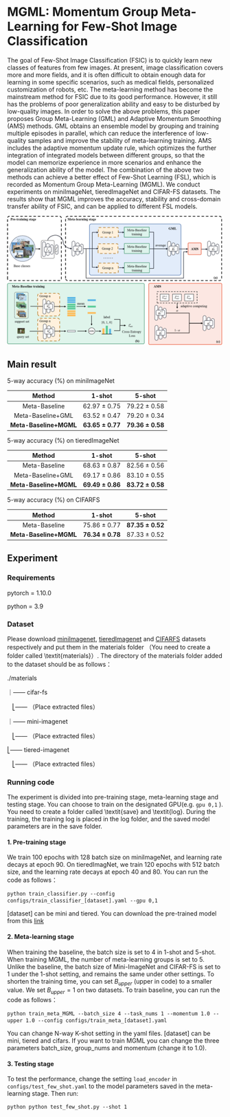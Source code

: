 # MGML: Momentum Group Meta-Learning for Few-Shot Image Classification

The goal of Few-Shot Image Classification (FSIC) is to quickly learn new classes of features from few images. At present, image classification covers more and more fields, and it is often difficult to obtain enough data for learning in some specific scenarios, such as medical fields, personalized customization of robots, etc. The meta-learning method has become the mainstream method for FSIC due to its good performance. However, it still has the problems of poor generalization ability and easy to be disturbed by low-quality images. In order to solve the above problems, this paper proposes Group Meta-Learning (GML) and Adaptive Momentum Smoothing (AMS) methods. GML obtains an ensemble model by grouping and training multiple episodes in parallel, which can reduce the interference of low-quality samples and improve the stability of meta-learning training. AMS includes the adaptive momentum update rule, which optimizes the further integration of integrated models between different groups, so that the model can memorize experience in more scenarios and enhance the generalization ability of the model. The combination of the above two methods can achieve a better effect of Few-Shot Learning (FSL), which is recorded as Momentum Group Meta-Learning (MGML). We conduct experiments on miniImageNet, tieredImageNet and CIFAR-FS datasets. The results show that MGML improves the accuracy, stability and cross-domain transfer ability of FSIC, and can be applied to different FSL models.

![main_pic_2](./main_pic_2.png)



## Main result

5-way accuracy (%) on miniImageNet

|         Method         |        1-shot        |        5-shot        |
| :--------------------: | :------------------: | :------------------: |
|     Meta-Baseline      |  62.97  $\pm$ 0.75   |   79.22 $\pm$ 0.58   |
|   Meta-Baseline+GML    |   63.52 $\pm$ 0.47   |   79.20 $\pm$ 0.34   |
| **Meta-Baseline+MGML** | **63.65 $\pm$ 0.77** | **79.36 $\pm$ 0.58** |

5-way accuracy (%) on tieredImageNet

|         Method         |        1-shot        |        5-shot        |
| :--------------------: | :------------------: | :------------------: |
|     Meta-Baseline      |  68.63  $\pm$ 0.87   |   82.56 $\pm$ 0.56   |
|   Meta-Baseline+GML    |   69.17 $\pm$ 0.86   |   83.10 $\pm$ 0.55   |
| **Meta-Baseline+MGML** | **69.49 $\pm$ 0.86** | **83.72 $\pm$ 0.58** |

5-way accuracy (%) on CIFARFS

|         Method         |         1-shot         |         5-shot         |
| :--------------------: | :--------------------: | :--------------------: |
|     Meta-Baseline      |   75.86 ${\pm}$ 0.77   | **87.35 ${\pm}$ 0.52** |
| **Meta-Baseline+MGML** | **76.34 ${\pm}$ 0.78** |   87.33 ${\pm}$ 0.52   |

## Experiment

### Requirements

 pytorch = 1.10.0

python = 3.9

### Dataset

Please download [miniImagenet](https://drive.google.com/file/d/1fJAK5WZTjerW7EWHHQAR9pRJVNg1T1Y7/view),   [tieredImagenet](https://drive.google.com/file/d/1nVGCTd9ttULRXFezh4xILQ9lUkg0WZCG/view) and [CIFARFS](https://drive.google.com/file/d/1GjGMI0q3bgcpcB_CjI40fX54WgLPuTpS/view) datasets respectively and put them in the materials folder （You need to create a folder called \textit{materials}）. The directory of the materials folder added to the dataset should be as follows：

./materials

｜—— cifar-fs

​ ​ ​   		⎣—— （Place extracted files）

｜—— mini-imagenet

​ ​ ​ 	   	⎣—— （Place extracted files）

⎣—— tiered-imagenet

​ ​ ​     ⎣—— （Place extracted files）

### Running code

The experiment is divided into pre-training stage, meta-learning stage and testing stage. You can choose to train on the designated GPU(e.g. `gpu 0,1` ).  You need to create a folder called \textit{save} and \textit{log}. During the training, the training log is placed in the log folder, and the saved model parameters are in the save folder.

#### 1. Pre-training stage

We train 100 epochs with 128 batch size on miniImageNet, and learning rate decays at epoch 90. On tieredImagNet, we train 120 epochs with 512 batch size, and the learning rate decays at epoch 40 and 80. You can run the code as follows：

```shell
python train_classifier.py --config configs/train_classifier_[dataset].yaml --gpu 0,1
```

[dataset] can be mini and tiered. You can download the pre-trained model from this [link](https://drive.google.com/drive/folders/1DnsEGlOBGSiD0rz2qHDgNVODQV6WkQEi?usp=sharing)

#### 2. Meta-learning stage

When training the baseline, the batch size is set to 4 in 1-shot and 5-shot. When training MGML, the number of meta-learning groups is set to 5. Unlike the baseline, the batch size of Mini-ImageNet and CIFAR-FS is set to 1 under the 1-shot setting, and remains the same under other settings. To shorten the training time, you can set $B_{upper}$ (upper in code) to a smaller value. We set $B_{upper}= 1$ on two datasets. To train baseline, you can run the code as follows：

```shell
python train_meta_MGML --batch_size 4 --task_nums 1 --momentum 1.0 --upper 1.0 --config configs/train_meta_[dataset].yaml
```

You can change N-way K-shot setting in the yaml files. [dataset] can be mini, tiered and cifars. If you want to train MGML you can change the three parameters batch_size, group_nums and momentum (change it to 1.0). 

#### 3. Testing stage

To test the performance, change the setting `load_encoder` in `configs/test_few_shot.yaml`  to the model parameters saved in the meta-learning stage. Then run: 

```shell
python python test_few_shot.py --shot 1
```

